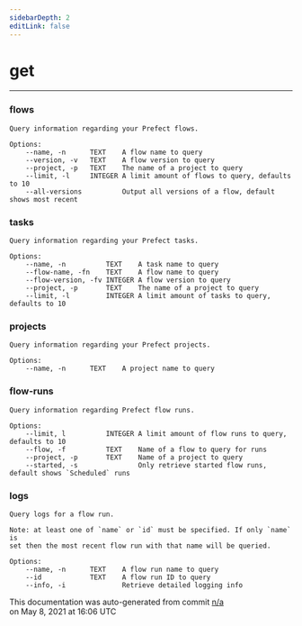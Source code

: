 ```yaml
---
sidebarDepth: 2
editLink: false
---
```

# get
---
### flows
```
Query information regarding your Prefect flows.

Options:
    --name, -n      TEXT    A flow name to query
    --version, -v   TEXT    A flow version to query
    --project, -p   TEXT    The name of a project to query
    --limit, -l     INTEGER A limit amount of flows to query, defaults to 10
    --all-versions          Output all versions of a flow, default shows most recent
```

### tasks
```
Query information regarding your Prefect tasks.

Options:
    --name, -n          TEXT    A task name to query
    --flow-name, -fn    TEXT    A flow name to query
    --flow-version, -fv INTEGER A flow version to query
    --project, -p       TEXT    The name of a project to query
    --limit, -l         INTEGER A limit amount of tasks to query, defaults to 10
```

### projects
```
Query information regarding your Prefect projects.

Options:
    --name, -n      TEXT    A project name to query
```

### flow-runs
```
Query information regarding Prefect flow runs.

Options:
    --limit, l          INTEGER A limit amount of flow runs to query, defaults to 10
    --flow, -f          TEXT    Name of a flow to query for runs
    --project, -p       TEXT    Name of a project to query
    --started, -s               Only retrieve started flow runs, default shows `Scheduled` runs
```

### logs
```
Query logs for a flow run.

Note: at least one of `name` or `id` must be specified. If only `name` is
set then the most recent flow run with that name will be queried.

Options:
    --name, -n      TEXT    A flow run name to query
    --id            TEXT    A flow run ID to query
    --info, -i              Retrieve detailed logging info
```
<p class="auto-gen">This documentation was auto-generated from commit <a href='https://github.com/PrefectHQ/prefect/commit/n/a'>n/a</a> </br>on May 8, 2021 at 16:06 UTC</p>